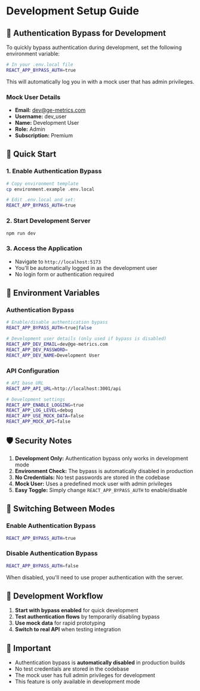 # Development Setup Guide

## 🔐 Authentication Bypass for Development

To quickly bypass authentication during development, set the following environment variable:

```bash
# In your .env.local file
REACT_APP_BYPASS_AUTH=true
```

This will automatically log you in with a mock user that has admin privileges.

### Mock User Details
- **Email:** dev@ge-metrics.com
- **Username:** dev_user
- **Name:** Development User
- **Role:** Admin
- **Subscription:** Premium

## 🚀 Quick Start

### 1. Enable Authentication Bypass
```bash
# Copy environment template
cp environment.example .env.local

# Edit .env.local and set:
REACT_APP_BYPASS_AUTH=true
```

### 2. Start Development Server
```bash
npm run dev
```

### 3. Access the Application
- Navigate to `http://localhost:5173`
- You'll be automatically logged in as the development user
- No login form or authentication required

## 🔧 Environment Variables

### Authentication Bypass
```bash
# Enable/disable authentication bypass
REACT_APP_BYPASS_AUTH=true|false

# Development user details (only used if bypass is disabled)
REACT_APP_DEV_EMAIL=dev@ge-metrics.com
REACT_APP_DEV_PASSWORD=
REACT_APP_DEV_NAME=Development User
```

### API Configuration
```bash
# API base URL
REACT_APP_API_URL=http://localhost:3001/api

# Development settings
REACT_APP_ENABLE_LOGGING=true
REACT_APP_LOG_LEVEL=debug
REACT_APP_USE_MOCK_DATA=false
REACT_APP_MOCK_API=false
```

## 🛡️ Security Notes

1. **Development Only:** Authentication bypass only works in development mode
2. **Environment Check:** The bypass is automatically disabled in production
3. **No Credentials:** No test passwords are stored in the codebase
4. **Mock User:** Uses a predefined mock user with admin privileges
5. **Easy Toggle:** Simply change `REACT_APP_BYPASS_AUTH` to enable/disable

## 🔄 Switching Between Modes

### Enable Authentication Bypass
```bash
REACT_APP_BYPASS_AUTH=true
```

### Disable Authentication Bypass
```bash
REACT_APP_BYPASS_AUTH=false
```

When disabled, you'll need to use proper authentication with the server.

## 📝 Development Workflow

1. **Start with bypass enabled** for quick development
2. **Test authentication flows** by temporarily disabling bypass
3. **Use mock data** for rapid prototyping
4. **Switch to real API** when testing integration

## 🚨 Important

- Authentication bypass is **automatically disabled** in production builds
- No test credentials are stored in the codebase
- The mock user has full admin privileges for development
- This feature is only available in development mode 